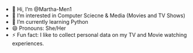 - 👋 Hi, I’m @Martha-Men1
- 👀 I’m interested in Computer Sciecne & Media (Movies and TV Shows)
- 🌱 I’m currently learning Python
- 😄 Pronouns: She/Her
- ⚡ Fun fact: I like to collect personal data on my TV and Movie watching experiences. 

<!---
Martha-Men1/Martha-Men1 is a ✨ special ✨ repository because its `README.md` (this file) appears on your GitHub profile.
You can click the Preview link to take a look at your changes.
--->
